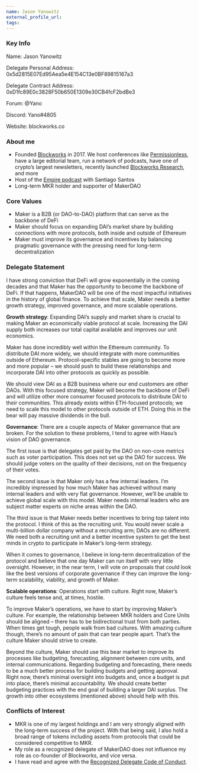```yaml
---
name: Jason Yanowitz
external_profile_url:
tags:
---
```


### Key Info

Name: Jason Yanowitz

Delegate Personal Address: 0x5d2815E07Ed95Aea5e4E154C13e0BF89815167a3

Delegate Contract Address: 
0xD1fc89E0c3828F50b650E1309e30CB4fcF2bdBe3

Forum: @Yano

Discord: Yano#4805

Website: blockworks.co


### About me

- Founded [Blockworks](https://blockworks.co/) in 2017. We host conferences like [Permissionless](https://blockworks.co/events/permissionless/), have a large editorial team, run a network of podcasts, have one of crypto’s largest newsletters, recently launched [Blockworks Research](https://www.blockworksresearch.com/), and more
- Host of the [Empire podcast](https://blockworks.co/podcasts/empire/) with Santiago Santos
- Long-term MKR holder and supporter of MakerDAO

### Core Values

- Maker is a B2B (or DAO-to-DAO) platform that can serve as the backbone of DeFi
- Maker should focus on expanding DAI’s market share by building connections with more protocols, both inside and outside of Ethereum
- Maker must improve its governance and incentives by balancing pragmatic governance with the pressing need for long-term decentralization

### Delegate Statement

I have strong conviction that DeFi will grow exponentially in the coming decades and that Maker has the opportunity to become the backbone of DeFi. If that happens, MakerDAO will be one of the most impactful initiatives in the history of global finance. To achieve that scale, Maker needs a better growth strategy, improved governance, and more scalable operations.

**Growth strategy**: Expanding DAI’s supply and market share is crucial to making Maker an economically viable protocol at scale. Increasing the DAI supply both increases our total capital available and improves our unit economics.

Maker has done incredibly well within the Ethereum community. To distribute DAI more widely, we should integrate with more communities outside of Ethereum. Protocol-specific stables are going to become more and more popular – we should push to build these relationships and incorporate DAI into other protocols as quickly as possible.

We should view DAI as a B2B business where our end customers are other DAOs. With this focused strategy, Maker will become the backbone of DeFi and will utilize other more consumer focused protocols to distribute DAI to their communities. This already exists within ETH-focused protocols; we need to scale this model to other protocols outside of ETH. Doing this in the bear will pay massive dividends in the bull.

**Governance**: There are a couple aspects of Maker governance that are broken. For the solution to these problems, I tend to agree with Hasu’s vision of DAO governance.

The first issue is that delegates get paid by the DAO on non-core metrics such as voter participation. This does not set up the DAO for success. We should judge voters on the quality of their decisions, not on the frequency of their votes. 

The second issue is that Maker only has a few internal leaders. I’m incredibly impressed by how much Maker has achieved without many internal leaders and with very flat governance. However, we’ll be unable to achieve global scale with this model. Maker needs internal leaders who are subject matter experts on niche areas within the DAO.

The third issue is that Maker needs better incentives to bring top talent into the protocol. I think of this as the recruiting unit. You would never scale a multi-billion dollar company without a recruiting arm; DAOs are no different. We need both a recruiting unit and a better incentive system to get the best minds in crypto to participate in Maker’s long-term strategy.

When it comes to governance, I believe in long-term decentralization of the protocol and believe that one day Maker can run itself with very little oversight. However, in the near term, I will vote on proposals that could look like the best versions of corporate governance if they can improve the long-term scalability, viability, and growth of Maker.

**Scalable operations**: Operations start with culture. Right now, Maker’s culture feels tense and, at times, hostile.

To improve Maker’s operations, we have to start by improving Maker’s culture. For example, the relationship between MKR holders and Core Units should be aligned – there has to be bidirectional trust from both parties. When times get tough, people walk from bad cultures. With amazing culture though, there’s no amount of pain that can tear people apart. That’s the culture Maker should strive to create.

Beyond the culture, Maker should use this bear market to improve its processes like budgeting, forecasting, alignment between core units, and internal communications. Regarding budgeting and forecasting, there needs to be a much better process for building budgets and getting approval. Right now, there’s minimal oversight into budgets and, once a budget is put into place, there’s minimal accountability. We should create better budgeting practices with the end goal of building a larger DAI surplus. The growth into other ecosystems (mentioned above) should help with this.


### Conflicts of Interest

- MKR is one of my largest holdings and I am very strongly aligned with the long-term success of the project. With that being said, I also hold a broad range of tokens including assets from protocols that could be considered competitive to MKR.
- My role as a recognized delegate of MakerDAO does not influence my role as co-founder of Blockworks, and vice versa.
- I have read and agree with the [Recognized Delegate Code of Conduct](https://manual.makerdao.com/governance/what-is-delegation/delegates-code).
